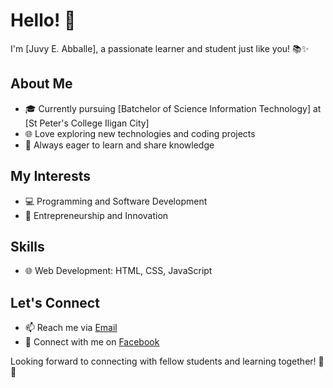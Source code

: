 

  <div class="header-container">
    <h1>Hello! 👋</h1>
    <p>I'm [Juvy E. Abballe], a passionate learner and student just like you! 📚✨</p>
  </div>

  <!-- About Me Section -->
  <section>
    <h2>About Me</h2>
    <ul>
      <li>🎓 Currently pursuing [Batchelor of Science Information Technology] at [St Peter's College Iligan City]</li>
      <li>🌐 Love exploring new technologies and coding projects</li>
      <li>📖 Always eager to learn and share knowledge</li>
    </ul>
  </section>

  <!-- My Interests Section -->
  <section>
    <h2>My Interests</h2>
    <ul>
      <li>💻 Programming and Software Development</li>
      <li>🚀 Entrepreneurship and Innovation</li>
    </ul>
  </section>

  <!-- Skills Section -->
  <section>
    <h2>Skills</h2>
    <ul>
      <li>🌐 Web Development: HTML, CSS, JavaScript</li>
    </ul>
  </section>

  <!-- Let's Connect Section -->
  <section>
    <h2>Let's Connect</h2>
    <ul>
      <li>📫 Reach me via <a href="mailto:juvyaballe.202201044@gmail.com">Email</a></li>
      <li>📘 Connect with me on <a href="https://www.facebook.com/jayar.aballe.50">Facebook</a></li>
    </ul>
    <p>Looking forward to connecting with fellow students and learning together! 🚀✨</p>
  </section>

</body>

</html>
